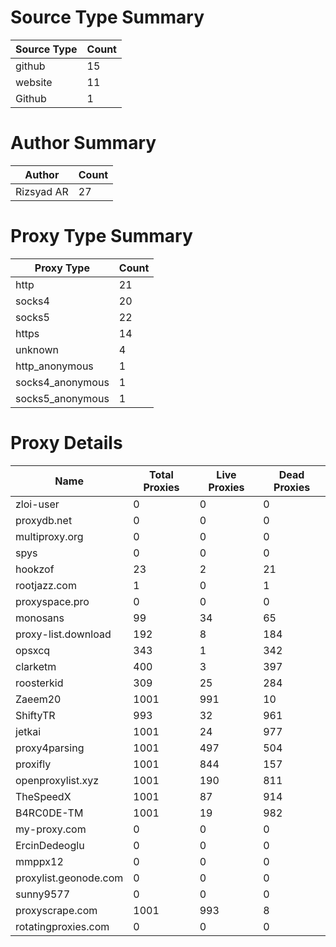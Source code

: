 # Source Type Summary

| Source Type | Count |
|-------------|-------|
| github | 15 |
| website | 11 |
| Github | 1 |


# Author Summary

| Author | Count |
|--------|-------|
| Rizsyad AR | 27 |


# Proxy Type Summary

| Proxy Type | Count |
|------------|-------|
| http | 21 |
| socks4 | 20 |
| socks5 | 22 |
| https | 14 |
| unknown | 4 |
| http_anonymous | 1 |
| socks4_anonymous | 1 |
| socks5_anonymous | 1 |


# Proxy Details

| Name | Total Proxies | Live Proxies | Dead Proxies |
|------|---------------|--------------|---------------|
| zloi-user | 0 | 0 | 0 |
| proxydb.net | 0 | 0 | 0 |
| multiproxy.org | 0 | 0 | 0 |
| spys | 0 | 0 | 0 |
| hookzof | 23 | 2 | 21 |
| rootjazz.com | 1 | 0 | 1 |
| proxyspace.pro | 0 | 0 | 0 |
| monosans | 99 | 34 | 65 |
| proxy-list.download | 192 | 8 | 184 |
| opsxcq | 343 | 1 | 342 |
| clarketm | 400 | 3 | 397 |
| roosterkid | 309 | 25 | 284 |
| Zaeem20 | 1001 | 991 | 10 |
| ShiftyTR | 993 | 32 | 961 |
| jetkai | 1001 | 24 | 977 |
| proxy4parsing | 1001 | 497 | 504 |
| proxifly | 1001 | 844 | 157 |
| openproxylist.xyz | 1001 | 190 | 811 |
| TheSpeedX | 1001 | 87 | 914 |
| B4RC0DE-TM | 1001 | 19 | 982 |
| my-proxy.com | 0 | 0 | 0 |
| ErcinDedeoglu | 0 | 0 | 0 |
| mmppx12 | 0 | 0 | 0 |
| proxylist.geonode.com | 0 | 0 | 0 |
| sunny9577 | 0 | 0 | 0 |
| proxyscrape.com | 1001 | 993 | 8 |
| rotatingproxies.com | 0 | 0 | 0 |
